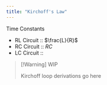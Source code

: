 ```yaml
---
title: "Kirchoff's Law"
---
```

Time Constants
- RL Circuit :: $\frac{L}{R}$
- RC Circuit :: $RC$
- LC Circuit :: 
> [!Warning] WIP
> 
> Kirchoff loop derivations go here